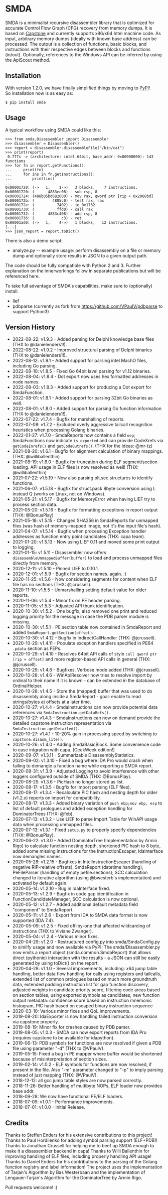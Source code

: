 
# SMDA

SMDA is a minimalist recursive disassembler library that is optimized for accurate Control Flow Graph (CFG) recovery from memory dumps.
It is based on [Capstone](http://www.capstone-engine.org/) and currently supports x86/x64 Intel machine code.
As input, arbitrary memory dumps (ideally with known base address) can be processed.
The output is a collection of functions, basic blocks, and instructions with their respective edges between blocks and functions (in/out).
Optionally, references to the Windows API can be inferred by using the ApiScout method.

## Installation

With version 1.2.0, we have finally simplified things by moving to [PyPI](https://pypi.org/project/smda/)!  
So installation now is as easy as:

```
$ pip install smda
```

## Usage

A typical workflow using SMDA could like this:

```
>>> from smda.Disassembler import Disassembler
>>> disassembler = Disassembler()
>>> report = disassembler.disassembleFile("/bin/cat")
>>> print(report)
 0.777s -> (architecture: intel.64bit, base_addr: 0x00000000): 143 functions
>>> for fn in report.getFunctions():
...     print(fn)
...     for ins in fn.getInstructions():
...         print(ins)
...
0x00001720: (->   1,    1->)   3 blocks,    7 instructions.
0x00001720: (      4883ec08) - sub rsp, 8
0x00001724: (488b05bd682000) - mov rax, qword ptr [rip + 0x2068bd]
0x0000172b: (        4885c0) - test rax, rax
0x0000172e: (          7402) - je 0x1732
0x00001730: (          ffd0) - call rax
0x00001732: (      4883c408) - add rsp, 8
0x00001736: (            c3) - ret 
0x00001ad0: (->   1,    4->)   1 blocks,   12 instructions.
[...]
>>> json_report = report.toDict()
``` 

There is also a demo script:

* analyze.py -- example usage: perform disassembly on a file or memory dump and optionally store results in JSON to a given output path.

The code should be fully compatible with Python 2 and 3.
Further explanation on the innerworkings follow in separate publications but will be referenced here.

To take full advantage of SMDA's capabilities, make sure to (optionally) install:
 * lief 
 * pdbparse (currently as fork from https://github.com/VPaulV/pdbparse to support Python3)

## Version History

 * 2022-08-22: v1.9.3 - Added parsing for Delphi knowledge base files (THX to @danielenders1!).
 * 2022-08-22: v1.9.2 - Improved structural parsing of Delphi binaries (THX to @danielenders1!).
 * 2022-08-12: v1.9.1 - Added support for parsing intel MachO files, including Go parsing.
 * 2022-08-10: v1.8.5 - Fixed Go 64bit lavel parsing for v1.12 binaries.
 * 2022-08-04: v1.8.4 - Dot export now uses hex formatted addresses in node names.
 * 2022-08-03: v1.8.3 - Added support for producing a Dot export for SmdaFunction.
 * 2022-08-01: v1.8.1 - Added support for parsing 32bit Go binaries as well.
 * 2022-08-01: v1.8.0 - Added support for parsing Go function information (THX to @danielenders1!).
 * 2022-07-22: v1.7.4 - Bugfix for marshalling of reports.
 * 2022-07-08: v1.7.2 - Excluded overly aggressive tailcall recognition heuristics when processing Golang binaries.
 * 2022-01-27: v1.7.0 - SmdaReports now contains a field `oep`; SmdaFunctions now indicate `is_exported` and can provide CodeXrefs via `getCodeInrefs()` and `getCodeOutrefs()`. (THX for the ideas: @mr-tz)
 * 2021-08-20: v1.6.1 - Bugfix for alignment calculation of binary mappings. (THX: @williballenthin)
 * 2021-08-19: v1.6.0 - Bugfix for truncation during ELF segment/section loading. API usage in ELF files is now resolved as well! (THX: @williballenthin)
 * 2021-07-22: v1.5.19 - Now also parsing plt.sec structures to identify functions.
 * 2021-06-07: v1.5.18 - Bugfix for struct.pack 8byte conversion using L instead Q (works on Linux, not on Windows).
 * 2021-05-21: v1.5.17 - Bugfix for MemoryError when having LIEF try to process section data.
 * 2021-05-20: v1.5.16 - Bugfix for formatting exceptions in report output (THX: @BonusPlay)
 * 2021-05-18: v1.5.15 - Changed SHA256 in SmdaReports for unmapped files (was hash of memory-mapped image, not it's the input file's hash).
 * 2021-04-07: v1.5.14 - Bugfix when processing Exception handler addresses as function entry point candidates (THX: capa team).
 * 2021-01-20: v1.5.13 - Now using LIEF 0.11 and moved some print output to logging.
 * 2021-01-15: v1.5.11 - Disassembler now offers `disassembleUnmappedBuffer(buffer)` to load and process unmapped files directly from memory.
 * 2020-12-11: v1.5.10 - Pinned LIEF to 0.10.1. 
 * 2020-12-01: v1.5.9 - Bugfix for section names. again. :) 
 * 2020-11-25: v1.5.6 - Now considering segments for content when ELF file has no sections (THX: @jcrussell).
 * 2020-11-10: v1.5.5 - Unmarshalling setting default value for older reports.
 * 2020-11-06: v1.5.4 - Minor fix on PE header parsing.
 * 2020-11-05: v1.5.3 - Adjusted API thunk identification.
 * 2020-10-30: v1.5.2 - One bugfix, also removed one print and reduced logging priority for the message in case the PDB parser module is missing.
 * 2020-10-30: v1.5.1 - PE section table now contained in SmdaReport and added `SmdaReport.getSection(offset)`.
 * 2020-10-30: v1.4.12 - Bugfix in IndirectCallHandler (THX: @jcrussell).
 * 2020-10-29: v1.4.11 - Populate exception handlers specified in PE64 `.pdata` section as FEPs.
 * 2020-10-29: v1.4.10 - Resolves 64bit API calls of style `call qword ptr [rip + offset]` and more register-based API calls in general (THX: @jcrussell).
 * 2020-10-29: v1.4.8 - Bugfixes. Verbose mode added (THX: @jcrussell).
 * 2020-10-28: v1.4.6 - WinApiResolver now tries to resolve import by ordinal to their name if it is known - can be extended in the database of OrdinalHelper.
 * 2020-10-28: v1.4.5 - Store the (mapped) buffer that was used to do disassembly along inside a SmdaReport - goal: enable to read strings/bytes at offsets at a later time.
 * 2020-10-27: v1.4.4 - SmdaInstructions can now provide potential data references via `SmdaInstruction.getDataRefs()`.
 * 2020-10-27: v1.4.3 - SmdaInstructions can now on demand provide the detailed capstone instruction representation via `SmdaInstruction.getDetailed()`.
 * 2020-10-27: v1.4.1 - 10-20% gain in processing speed by switching to `capstone.disasm_lite()`.
 * 2020-10-26: v1.4.0 - Adding SmdaBasicBlock. Some convenience code to ease intgration with capa. (GeekWeek edition!) 
 * 2020-09-07: v1.3.11 - Summarizable DisassemblyStatistics.
 * 2020-09-02: v1.3.10 - Fixed a bug where IDA Pro would crash when failing to demangle a function name while exporting a SMDA report.
 * 2020-08-31: v1.3.9 - Adjusted Logging to avoid interference with other loggers configured outside of SMDA (THX: @BonusPlay).
 * 2020-08-25: v1.3.6 - PicHash no longer stored as list.
 * 2020-08-17: v1.3.5 - Bugfix for import parsing (ELF files).
 * 2020-08-17: v1.3.4 - Recalculate PIC hash and nesting depth for  older (v1.2.x) reports on import for compatibility.
 * 2020-08-17: v1.3.3 - Added binary variation of `push ebp;mov ebp, esp` to list of default prologues and added exception handling for DominatorTrees (THX: @fxb).
 * 2020-07-13: v1.3.2 - Use LIEF to parse Import Table for WinAPI usage data when processing unmapped files.
 * 2020-07-13: v1.3.1 - Fixed `setup.py` to properly specify dependencies (THX: @BonusPlay).
 * 2020-06-22: v1.3.0 - Added DominatorTree (Implementation by Armin Rigo) to calculate function nesting depth, shortened PIC hash to 8 byte, added some missing instructions for the InstructionEscaper, IdaInterface now demangles names.
 * 2020-05-28: v1.2.15 - Bugfixes in IntelInstructionEscaper (handling of negative RIP-relative offsets), SmdaReport (datetime handling), PeFileParser (handling of empty pefile.sections); SCC calculation changed to iterative algorithm (using @bwesterb's implementation) and activated by default again. 
 * 2020-05-14: v1.2.10 - Bug in IdaInterface fixed.
 * 2020-05-13: v1.2.9 - Bugfix in code gap identification in FunctionCandidateManager, SCC calculation is now optional.
 * 2020-05-12: v1.2.7 - Added additional default metadata field "component" to SmdaReport.
 * 2020-05-11: v1.2.6 - Export from IDA to SMDA data format is now supported (IDA 7.4).
 * 2020-05-09: v1.2.5 - Fixed off-by-one that affected wildcarding of instructions (THX to Viviane Zwanger).
 * 2020-05-04: v1.2.4 - Various minor fixes.
 * 2020-04-29: v1.2.0 - Restructured config.py into smda/SmdaConfig.py to similfy usage and now available via PyPI! The smda/Disassembler.py now emits a report object (smda.common.SmdaReport) that allows direct (pythonic) interaction with the results - a JSON can still be easily generated by using toDict() on the report.
 * 2020-04-28: v1.1.0 - Several improvements, including: x64 jump table handling, better data flow handling for calls using registers and tailcalls, extended list of common prologues based on much more groundtruth data, extended padding instruction list for gap function discovery, adjusted weights in candidate priority score, filtering code areas based on section tables, using exported symbols as candidates, new function output metadata: confidence score based on instruction mnemonic histogram, PIC hash based on escaped binary instruction sequence
 * 2020-03-10: Various minor fixes and QoL improvements.
 * 2019-08-20: IdaExporter is now handling failed instruction conversion via capstone properly.
 * 2019-08-19: Minor fix for crashes caused by PDB parser.
 * 2019-08-05: v1.0.3 - SMDA can now export reports from IDA Pro (requires capstone to be available for idapython).
 * 2019-06-13: PDB symbols for functions are now resolved if given a PDB file using parameter "-d" (THX to @VPaulV).
 * 2019-05-15: Fixed a bug in PE mapper where buffer would be shortened because of misinterpretation of section sizes.
 * 2019-02-14: v1.0.2 - ELF symbols for functions are now resolved, if present in the file. Also "-m" parameter changed to "-p" to imply parsing instead of just mapping (THX: @VPaulV).
 * 2018-12-12: all gcc jump table styles are now parsed correctly. 
 * 2018-11-26: Better handling of multibyte NOPs, ELF loader now provides base addr.
 * 2018-09-28: We now have functional PE/ELF loaders.
 * 2018-07-09: v1.0.1 - Performance improvements.
 * 2018-07-01: v1.0.0 - Initial Release.


## Credits

Thanks to Steffen Enders for his extensive contributions to this project!
Thanks to Paul Hordiienko for adding symbol parsing support (ELF+PDB)!
Thanks to Jonathan Crussell for helping me to beef up SMDA enough to make it a disassembler backend in capa!
Thanks to Willi Ballenthin for improving handling of ELF files, including properly handling API usage!
Thanks to Daniel Enders for his contributions to the parsing of the Golang function registry and label information!
The project uses the implementation of Tarjan's Algorithm by Bas Westerbaan and the implementation of Lengauer-Tarjan's Algorithm for the DominatorTree by Armin Rigo.

Pull requests welcome! :)

